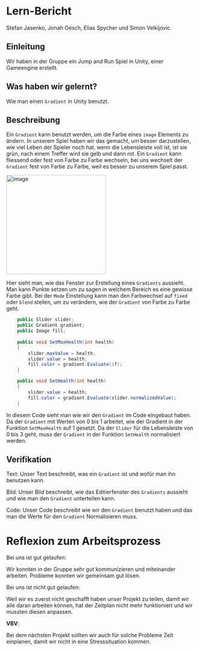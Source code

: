 # Lern-Bericht
Stefan Jasenko, Jonah Oesch, Elias Spycher und Simon Velkijovic

## Einleitung

Wir haben in der Gruppe ein Jump and Run Spiel in Unity, einer Gameengine erstellt.

## Was haben wir gelernt?

Wie man einen `Gradient` in Unity benutzt.

## Beschreibung

Ein `Gradient` kann benutzt werden, um die Farbe eines `image` Elements zu ändern.
In unserem Spiel haben wir das gemacht, um besser darzustellen, wie viel Leben der Spieler noch hat, wenn die Lebensleiste voll ist, ist sie grün, nach einem Treffer wird sie gelb und dann rot. Ein `Gradient` kann fliessend oder fest von Farbe zu Farbe wechseln, bei uns wechselt der `Gradient` fest von Farbe zu Farbe, weil es besser zu unserem Spiel passt.

<img width="264" alt="image" src="https://user-images.githubusercontent.com/110892250/229684401-3d51bc55-e084-45cb-949b-0a649878dd6b.png">

Hier sieht man, wie das Fenster zur Erstellung eines `Gradients` aussieht. Man kann Punkte setzen um zu sagen in welchem Bereich es eine gewisse Farbe gibt.
Bei der `Mode` Einstellung kann man den Farbwechsel auf `fixed` oder `blend` stellen, um zu verändern, wie der `Gradient` von Farbe zu Farbe geht.

```C#
    public Slider slider;
    public Gradient gradient;
    public Image fill;
    
    public void SetMaxHealth(int health)
    {
        slider.maxValue = health;
        slider.value = health;
        fill.color = gradient.Evaluate(1f);
    }

    public void SetHealth(int health)
    {
        slider.value = health;
        fill.color = gradient.Evaluate(slider.normalizedValue);
    }
```

In diesem Code sieht man wie wir den `Gradient` im Code eingebaut haben. Da der `Gradient` mit Werten von 0 bis 1 arbeitet, wie der Gradient in der Funktion `SetMaxHealth`
auf 1 gesetzt. Da der `Slider` für die Lebensleiste von 0 bis 3 geht, muss der `Gradient` in der Funktion `SetHealth` normalisiert werden.

## Verifikation

Text: Unser Text beschreibt, was ein `Gradient` ist und wofür man ihn benutzen kann.

Bild: Unser Bild beschreibt, wie das Editierfenster des `Gradients` aussieht und wie man den `Gradient` unterteilen kann.

Code: Unser Code beschreibt wie wir den `Gradient` benutzt haben und das man die Werte für den `Gradient` Normalisieren muss.

# Reflexion zum Arbeitsprozess

Bei uns ist gut gelaufen:

Wir konnten in der Gruppe sehr gut kommunizieren und miteinander arbeiten. Probleme konnten wir gemeinsam gut lösen.

Bei uns ist nicht gut gelaufen:

Weil wir es zuerst nicht geschafft haben unser Projekt zu teilen, damit wir alle daran arbeiten können, hat der Zeitplan nicht mehr funktioniert und wir mussten diesen anpassen.



**VBV**:

Bei dem nächsten Projekt sollten wir auch für solche Probleme Zeit einplanen, damit wir nicht in eine Stresssituation kommen.
